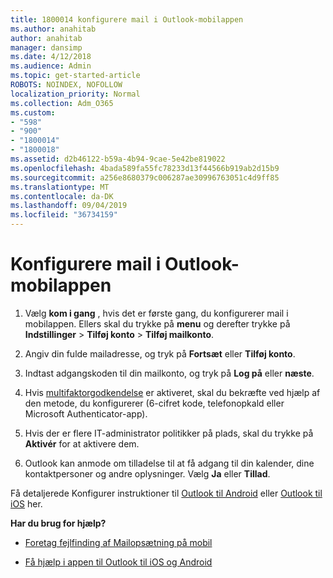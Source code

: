 ```yaml
---
title: 1800014 konfigurere mail i Outlook-mobilappen
ms.author: anahitab
author: anahitab
manager: dansimp
ms.date: 4/12/2018
ms.audience: Admin
ms.topic: get-started-article
ROBOTS: NOINDEX, NOFOLLOW
localization_priority: Normal
ms.collection: Adm_O365
ms.custom:
- "598"
- "900"
- "1800014"
- "1800018"
ms.assetid: d2b46122-b59a-4b94-9cae-5e42be819022
ms.openlocfilehash: 4bada589fa55fc78233d13f44566b919ab2d15b9
ms.sourcegitcommit: a256e8680379c006287ae30996763051c4d9ff85
ms.translationtype: MT
ms.contentlocale: da-DK
ms.lasthandoff: 09/04/2019
ms.locfileid: "36734159"
---
```

# <a name="set-up-email-in-the-outlook-mobile-app"></a>Konfigurere mail i Outlook-mobilappen

1. Vælg **kom i gang** , hvis det er første gang, du konfigurerer mail i mobilappen. Ellers skal du trykke på **menu** og derefter trykke på **Indstillinger** \> **Tilføj konto** \> **Tilføj mailkonto**.

2. Angiv din fulde mailadresse, og tryk på **Fortsæt** eller **Tilføj konto**.

3. Indtast adgangskoden til din mailkonto, og tryk på **Log på** eller **næste**.

4. Hvis [multifaktorgodkendelse](https://docs.microsoft.com/office365/admin/security-and-compliance/set-up-multi-factor-authentication) er aktiveret, skal du bekræfte ved hjælp af den metode, du konfigurerer (6-cifret kode, telefonopkald eller Microsoft Authenticator-app).

5. Hvis der er flere IT-administrator politikker på plads, skal du trykke på **Aktivér** for at aktivere dem.

6. Outlook kan anmode om tilladelse til at få adgang til din kalender, dine kontaktpersoner og andre oplysninger. Vælg **Ja** eller **Tillad**.

Få detaljerede Konfigurer instruktioner til [Outlook til Android](https://support.office.com/article/886db551-8dfa-4fd5-b835-f8e532091872.aspx) eller [Outlook til iOS](https://support.office.com/article/b2de2161-cc1d-49ef-9ef9-81acd1c8e234.aspx) her.
  
 **Har du brug for hjælp?**
  
- [Foretag fejlfinding af Mailopsætning på mobil](https://support.office.com/article/a264ef01-9c88-48fb-9285-7017e4f31f02.aspx)

- [Få hjælp i appen til Outlook til iOS og Android](https://support.office.com/article/218a22d1-9fa5-4889-b689-de1c63493243.aspx#ID0EAABAAA=Contact_Support)
